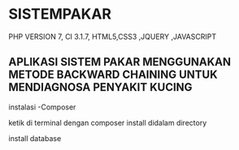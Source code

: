 # SISTEMPAKAR
PHP VERSION 7,
CI 3.1.7,
HTML5,CSS3
,JQUERY
,JAVASCRIPT


APLIKASI SISTEM PAKAR MENGGUNAKAN METODE BACKWARD CHAINING UNTUK MENDIAGNOSA PENYAKIT KUCING
--------------------------------------------------------------------------------------------

instalasi 
-Composer

ketik di terminal dengan composer install didalam directory 

install database 
